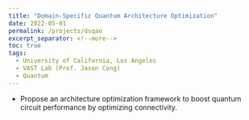 ```yaml
---
title: "Domain-Specific Quantum Architecture Optimization"
date: 2022-05-01
permalink: /projects/dsqao
excerpt_separator: <!--more-->
toc: true
tags:
  - University of California, Los Angeles
  - VAST Lab (Prof. Jason Cong)
  - Quantum
---
```



<!-- --- -->
<!-- title: "Domain-Specific Quantum Architecture Optimization"
collection: Quantum-related
type: "Quantum-related"
permalink: /projects/dsqao
venue: "VAST Lab (Prof. Jason Cong)"
date: 2022-11-01
location: "University of California, Los Angeles"
--- -->

<!-- [More information here]() -->

* Propose an architecture optimization framework to boost quantum circuit performance by optimizing connectivity.
<!--more-->